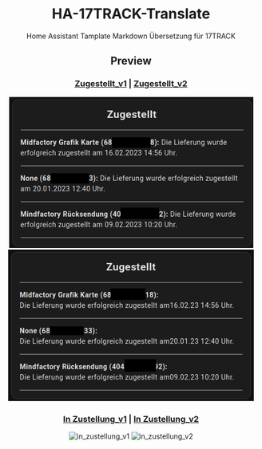 # <center> HA-17TRACK-Translate

<center> Home Assistant Tamplate Markdown Übersetzung für 17TRACK 

## <center> Preview



### <center><a href="https://github.com/Morpheus2018/HA-17TRACK-Translate/blob/main/zugestellt_v1">Zugestellt_v1</a> | <a href="https://github.com/Morpheus2018/HA-17TRACK-Translate/blob/main/zugestellt_v2">Zugestellt_v2</a>

<p align="center">
<img src="https://github.com/Morpheus2018/HA-17TRACK-Translate/blob/main/png/zugestellt_v1.png?raw=true" alt="zugestellt_v1">
<img src="https://github.com/Morpheus2018/HA-17TRACK-Translate/blob/main/png/zugestellt_v2.png?raw=true" alt="zugestellt_v2">
</p>

### <center><a href="https://github.com/Morpheus2018/HA-17TRACK-Translate/blob/main/in_zustellung_v1">In Zustellung_v1</a> | <a href="https://github.com/Morpheus2018/HA-17TRACK-Translate/blob/main/in_zustellung_v2">In Zustellung_v2</a>
<p align="center">
<img src="https://" alt="in_zustellung_v1">
<img src="https://" alt="in_zustellung_v2">
</p> 
